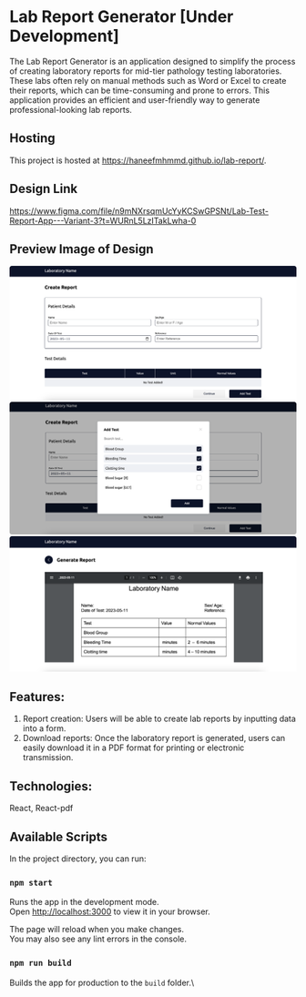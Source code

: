 # Lab Report Generator [Under Development]

The Lab Report Generator is an application designed to simplify the process of creating laboratory reports for mid-tier pathology testing laboratories. These labs often rely on manual methods such as Word or Excel to create their reports, which can be time-consuming and prone to errors. This application provides an efficient and user-friendly way to generate professional-looking lab reports.

## Hosting
This project is hosted at https://haneefmhmmd.github.io/lab-report/.

## Design Link
https://www.figma.com/file/n9mNXrsqmUcYyKCSwGPSNt/Lab-Test-Report-App---Variant-3?t=WURnL5LzITakLwha-0

## Preview Image of Design
<img src="https://github.com/haneefmhmmd/lab-report/blob/master/project-images/report-dashboard.png" alt="Image of the first page of lab report app" title="Optional title">

<img src="https://github.com/haneefmhmmd/lab-report/blob/master/project-images/Add-test.png" alt="Image of the add test options lab report app">

<img src="https://github.com/haneefmhmmd/lab-report/blob/master/project-images/report-page.png" alt="Image of the generated report page of lab report app">


## Features:
1. Report creation: Users will be able to create lab reports by inputting data into a form.
2. Download reports: Once the laboratory report is generated, users can easily download it in a PDF format for printing or electronic transmission.

## Technologies: 
React, React-pdf

## Available Scripts

In the project directory, you can run:

### `npm start`

Runs the app in the development mode.\
Open [http://localhost:3000](http://localhost:3000) to view it in your browser.

The page will reload when you make changes.\
You may also see any lint errors in the console.

### `npm run build`

Builds the app for production to the `build` folder.\
